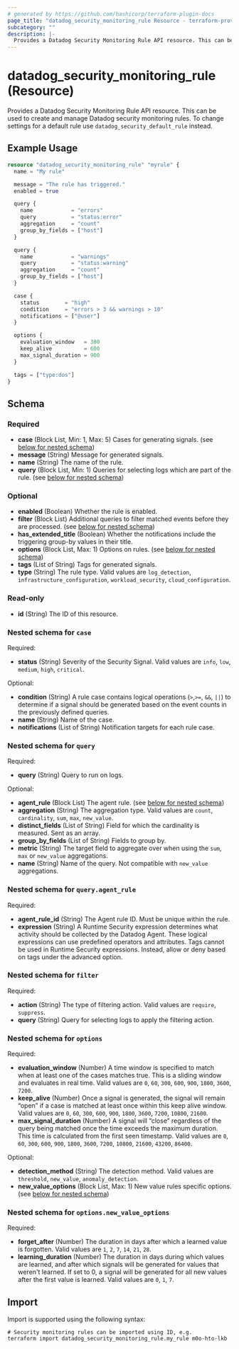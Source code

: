 ```yaml
---
# generated by https://github.com/hashicorp/terraform-plugin-docs
page_title: "datadog_security_monitoring_rule Resource - terraform-provider-datadog"
subcategory: ""
description: |-
  Provides a Datadog Security Monitoring Rule API resource. This can be used to create and manage Datadog security monitoring rules. To change settings for a default rule use datadog_security_default_rule instead.
---
```


# datadog_security_monitoring_rule (Resource)

Provides a Datadog Security Monitoring Rule API resource. This can be used to create and manage Datadog security monitoring rules. To change settings for a default rule use `datadog_security_default_rule` instead.

## Example Usage

```terraform
resource "datadog_security_monitoring_rule" "myrule" {
  name = "My rule"

  message = "The rule has triggered."
  enabled = true

  query {
    name            = "errors"
    query           = "status:error"
    aggregation     = "count"
    group_by_fields = ["host"]
  }

  query {
    name            = "warnings"
    query           = "status:warning"
    aggregation     = "count"
    group_by_fields = ["host"]
  }

  case {
    status        = "high"
    condition     = "errors > 3 && warnings > 10"
    notifications = ["@user"]
  }

  options {
    evaluation_window   = 300
    keep_alive          = 600
    max_signal_duration = 900
  }

  tags = ["type:dos"]
}
```

<!-- schema generated by tfplugindocs -->
## Schema

### Required

- **case** (Block List, Min: 1, Max: 5) Cases for generating signals. (see [below for nested schema](#nestedblock--case))
- **message** (String) Message for generated signals.
- **name** (String) The name of the rule.
- **query** (Block List, Min: 1) Queries for selecting logs which are part of the rule. (see [below for nested schema](#nestedblock--query))

### Optional

- **enabled** (Boolean) Whether the rule is enabled.
- **filter** (Block List) Additional queries to filter matched events before they are processed. (see [below for nested schema](#nestedblock--filter))
- **has_extended_title** (Boolean) Whether the notifications include the triggering group-by values in their title.
- **options** (Block List, Max: 1) Options on rules. (see [below for nested schema](#nestedblock--options))
- **tags** (List of String) Tags for generated signals.
- **type** (String) The rule type. Valid values are `log_detection`, `infrastructure_configuration`, `workload_security`, `cloud_configuration`.

### Read-only

- **id** (String) The ID of this resource.

<a id="nestedblock--case"></a>
### Nested schema for `case`

Required:

- **status** (String) Severity of the Security Signal. Valid values are `info`, `low`, `medium`, `high`, `critical`.

Optional:

- **condition** (String) A rule case contains logical operations (`>`,`>=`, `&&`, `||`) to determine if a signal should be generated based on the event counts in the previously defined queries.
- **name** (String) Name of the case.
- **notifications** (List of String) Notification targets for each rule case.


<a id="nestedblock--query"></a>
### Nested schema for `query`

Required:

- **query** (String) Query to run on logs.

Optional:

- **agent_rule** (Block List) The agent rule. (see [below for nested schema](#nestedblock--query--agent_rule))
- **aggregation** (String) The aggregation type. Valid values are `count`, `cardinality`, `sum`, `max`, `new_value`.
- **distinct_fields** (List of String) Field for which the cardinality is measured. Sent as an array.
- **group_by_fields** (List of String) Fields to group by.
- **metric** (String) The target field to aggregate over when using the `sum`, `max` or `new_value` aggregations.
- **name** (String) Name of the query. Not compatible with `new_value` aggregations.

<a id="nestedblock--query--agent_rule"></a>
### Nested schema for `query.agent_rule`

Required:

- **agent_rule_id** (String) The Agent rule ID. Must be unique within the rule.
- **expression** (String) A Runtime Security expression determines what activity should be collected by the Datadog Agent. These logical expressions can use predefined operators and attributes. Tags cannot be used in Runtime Security expressions. Instead, allow or deny based on tags under the advanced option.



<a id="nestedblock--filter"></a>
### Nested schema for `filter`

Required:

- **action** (String) The type of filtering action. Valid values are `require`, `suppress`.
- **query** (String) Query for selecting logs to apply the filtering action.


<a id="nestedblock--options"></a>
### Nested schema for `options`

Required:

- **evaluation_window** (Number) A time window is specified to match when at least one of the cases matches true. This is a sliding window and evaluates in real time. Valid values are `0`, `60`, `300`, `600`, `900`, `1800`, `3600`, `7200`.
- **keep_alive** (Number) Once a signal is generated, the signal will remain “open” if a case is matched at least once within this keep alive window. Valid values are `0`, `60`, `300`, `600`, `900`, `1800`, `3600`, `7200`, `10800`, `21600`.
- **max_signal_duration** (Number) A signal will “close” regardless of the query being matched once the time exceeds the maximum duration. This time is calculated from the first seen timestamp. Valid values are `0`, `60`, `300`, `600`, `900`, `1800`, `3600`, `7200`, `10800`, `21600`, `43200`, `86400`.

Optional:

- **detection_method** (String) The detection method. Valid values are `threshold`, `new_value`, `anomaly_detection`.
- **new_value_options** (Block List, Max: 1) New value rules specific options. (see [below for nested schema](#nestedblock--options--new_value_options))

<a id="nestedblock--options--new_value_options"></a>
### Nested schema for `options.new_value_options`

Required:

- **forget_after** (Number) The duration in days after which a learned value is forgotten. Valid values are `1`, `2`, `7`, `14`, `21`, `28`.
- **learning_duration** (Number) The duration in days during which values are learned, and after which signals will be generated for values that weren't learned. If set to 0, a signal will be generated for all new values after the first value is learned. Valid values are `0`, `1`, `7`.

## Import

Import is supported using the following syntax:

```shell
# Security monitoring rules can be imported using ID, e.g.
terraform import datadog_security_monitoring_rule.my_rule m0o-hto-lkb
```
